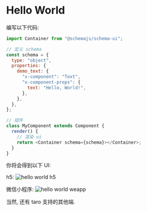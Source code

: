 # Hello World

编写以下代码:

``` js {10}
import Container from "@schemajs/schema-ui";

// 定义 schema
const schema = {
  type: "object",
  properties: {
    demo_text: {
      "x-component": "Text",
      "x-component-props": {
        text: "Hello, World!",
      },
    },
  },
};

// 组件
class MyComponent extends Component {
  render() {
    // 渲染 ui
    return <Container schema={schema}></Container>;
  }
}
```

你将会得到以下 UI: 

h5:
<img :src="$withBase('/demo/hello-world/h5.png')" alt="hello world h5">

微信小程序:
<img :src="$withBase('/demo/hello-world/weapp.png')" alt="hello world weapp">

当然, 还有 taro 支持的其他端.